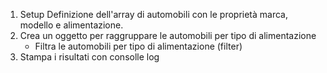 1. Setup
    Definizione dell'array di automobili con le proprietà marca, modello e alimentazione.
2. Crea un oggetto per raggruppare le automobili per tipo di alimentazione 
    - Filtra le automobili per tipo di alimentazione (filter)
3. Stampa i risultati con consolle log
